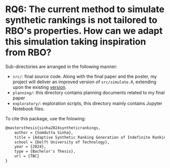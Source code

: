# RQ6: The current method to simulate synthetic rankings is not tailored to RBO's properties. How can we adapt this simulation taking inspiration from RBO?

Sub-directories are arranged in the following manner:

- `src/`: final source code. Along with the final paper and the poster, my project will deliver an improved version of `src/simulate.R`, extending
upon the existing [version](https://github.com/julian-urbano/sigir2024-rbo/blob/main/src/simulate.R).
- `planning/`: this directory contains planning documents related to my final paper
- `exploratory/`: exploration scripts, this directory mainly contains Jupyter 
Notebook files.

To cite this package, use the folowing:

```LaTex
@mastersthesis{sinha2024syntheticrankings,
    author = {Somdutta Sinha},
    title = {Adaptive Synthetic Ranking Generation of Indefinite Rankings},
    school = {Delft University of Technology},
    year = {2024},
    type = {Bachelor's Thesis},
    url = {TBC}
}
```
